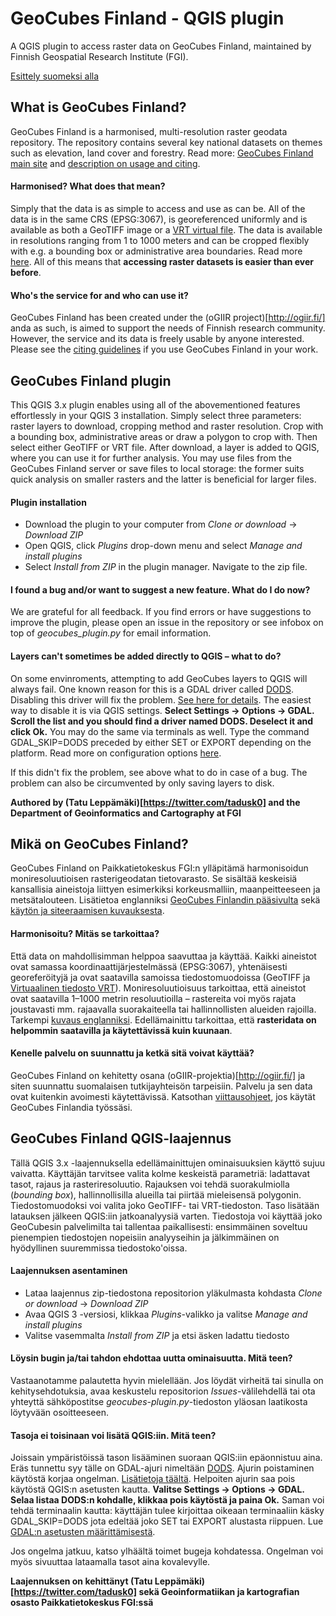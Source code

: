 # GeoCubes Finland - QGIS plugin
A QGIS plugin to access raster data on GeoCubes Finland, maintained by Finnish Geospatial Research Institute (FGI).

[Esittely suomeksi alla](https://github.com/geoportti/GeoCubes-Finland-QGIS-Plugin#mik%C3%A4-on-geocubes-finland)

## What is GeoCubes Finland?
GeoCubes Finland is a harmonised, multi-resolution raster geodata repository. The repository contains several key national datasets on themes such as elevation, land cover and forestry. Read more: [GeoCubes Finland main site](http://86.50.168.160/geocubes) and [description on usage and citing](https://github.com/geoportti/GeoCubes).
#### Harmonised? What does that mean?
Simply that the data is as simple to access and use as can be. All of the data is in the same CRS (EPSG:3067), is georeferenced uniformly and is available as both a GeoTIFF image or a [VRT virtual file](https://gdal.org/drivers/raster/vrt.html). The data is available in resolutions ranging from 1 to 1000 meters and can be cropped flexibly with e.g. a bounding box or administrative area boundaries. Read more [here](http://86.50.168.160/geocubes/description/).
All of this means that **accessing raster datasets is easier than ever before**.
#### Who's the service for and who can use it?
GeoCubes Finland has been created under the (oGIIR project)[http://ogiir.fi/] anda as such, is aimed to support the needs of Finnish research community. However, the service and its data is freely usable by anyone interested. Please see the [citing guidelines](https://github.com/geoportti/GeoCubes#usage-and-citing) if you use GeoCubes Finland in your work.

## GeoCubes Finland plugin
This QGIS 3.x plugin enables using all of the abovementioned features effortlessly in your QGIS 3 installation. Simply select three parameters: raster layers to download, cropping method and raster resolution. Crop with a bounding box, administrative areas or draw a polygon to crop with. Then select either GeoTIFF or VRT file. After download, a layer is added to QGIS, where you can use it for further analysis. You may use files from the GeoCubes Finland server or save files to local storage: the former suits quick analysis on smaller rasters and the latter is beneficial for larger files.
#### Plugin installation
- Download the plugin to your computer from *Clone or download* -> *Download ZIP*
- Open QGIS, click *Plugins* drop-down menu and select *Manage and install plugins*
- Select *Install from ZIP* in the plugin manager. Navigate to the zip file.
#### I found a bug and/or want to suggest a new feature. What do I do now?
We are grateful for all feedback. If you find errors or have suggestions to improve the plugin, please open an issue in the repository or see infobox on top of *geocubes_plugin.py* for email information.
#### Layers can't sometimes be added directly to QGIS – what to do?
On some envinroments, attempting to add GeoCubes layers to QGIS will always fail. One known reason for this is a GDAL driver called [DODS](https://gdal.org/drivers/raster/dods.html). Disabling this driver will fix the problem. [See here for details](https://trac.osgeo.org/gdal/ticket/6682). The easiest way to disable it is via QGIS settings. **Select Settings -> Options -> GDAL. Scroll the list and you should find a driver named DODS. Deselect it and click Ok.** You may do the same via terminals as well. Type the command GDAL_SKIP=DODS preceded by either SET or EXPORT depending on the platform. Read more on configuration options [here](https://trac.osgeo.org/gdal/wiki/ConfigOptions). 

If this didn't fix the problem, see above what to do in case of a bug. The problem can also be circumvented by only saving layers to disk.

**Authored by (Tatu Leppämäki)[https://twitter.com/tadusk0] and the Department of Geoinformatics and Cartography at FGI**

## Mikä on GeoCubes Finland?
GeoCubes Finland on Paikkatietokeskus FGI:n ylläpitämä harmonisoidun moniresoluutioisen rasterigeodatan tietovarasto. Se sisältää keskeisiä kansallisia aineistoja liittyen esimerkiksi korkeusmalliin, maanpeitteeseen ja metsätalouteen. Lisätietoa englanniksi [GeoCubes Finlandin pääsivulta](http://86.50.168.160/geocubes) sekä [käytön ja siteeraamisen kuvauksesta](https://github.com/geoportti/GeoCubes).
#### Harmonisoitu? Mitäs se tarkoittaa?
Että data on mahdollisimman helppoa saavuttaa ja käyttää. Kaikki aineistot ovat samassa koordinaattijärjestelmässä (EPSG:3067), yhtenäisesti georeferöityjä ja ovat saatavilla samoissa tiedostomuodoissa (GeoTIFF ja [Virtuaalinen tiedosto VRT](https://gdal.org/drivers/raster/vrt.html)). Moniresoluutioisuus tarkoittaa, että aineistot ovat saatavilla 1–1000 metrin resoluutioilla – rastereita voi myös rajata joustavasti mm. rajaavalla suorakaiteella tai hallinnollisten alueiden rajoilla. Tarkempi [kuvaus englanniksi](http://86.50.168.160/geocubes/description/).
Edellämainittu tarkoittaa, että **rasteridata on helpommin saatavilla ja käytettävissä kuin kuunaan**.
#### Kenelle palvelu on suunnattu ja ketkä sitä voivat käyttää?
GeoCubes Finland on kehitetty osana (oGIIR-projektia)[http://ogiir.fi/] ja siten suunnattu suomalaisen tutkijayhteisön tarpeisiin. Palvelu ja sen data ovat kuitenkin avoimesti käytettävissä. Katsothan [viittausohjeet](https://github.com/geoportti/GeoCubes#usage-and-citing), jos käytät GeoCubes Finlandia työssäsi.

## GeoCubes Finland QGIS-laajennus
Tällä QGIS 3.x -laajennuksella edellämainittujen ominaisuuksien käyttö sujuu vaivatta. Käyttäjän tarvitsee valita kolme keskeistä parametriä: ladattavat tasot, rajaus ja rasteriresoluutio. Rajauksen voi tehdä suorakulmiolla (*bounding box*), hallinnollisilla alueilla tai piirtää mieleisensä polygonin. Tiedostomuodoksi voi valita joko GeoTIFF- tai VRT-tiedoston. Taso lisätään latauksen jälkeen QGIS:iin jatkoanalyysiä varten. Tiedostoja voi käyttää joko GeoCubesin palvelimilta tai tallentaa paikallisesti: ensimmäinen soveltuu pienempien tiedostojen nopeisiin analyyseihin ja jälkimmäinen on hyödyllinen suuremmissa tiedostoko'oissa.
#### Laajennuksen asentaminen
- Lataa laajennus zip-tiedostona repositorion yläkulmasta kohdasta *Clone or download* -> *Download ZIP*
- Avaa QGIS 3 -versiosi, klikkaa *Plugins*-valikko ja valitse *Manage and install plugins*
- Valitse vasemmalta *Install from ZIP* ja etsi äsken ladattu tiedosto
#### Löysin bugin ja/tai tahdon ehdottaa uutta ominaisuutta. Mitä teen?
Vastaanotamme palautetta hyvin mielellään. Jos löydät virheitä tai sinulla on kehitysehdotuksia, avaa keskustelu repositorion *Issues*-välilehdellä tai ota yhteyttä sähköpostitse *geocubes-plugin.py*-tiedoston yläosan laatikosta löytyvään osoitteeseen.
#### Tasoja ei toisinaan voi lisätä QGIS:iin. Mitä teen?
Joissain ympäristöissä tason lisääminen suoraan QGIS:iin epäonnistuu aina. Eräs tunnettu syy tälle on GDAL-ajuri nimeltään [DODS](https://gdal.org/drivers/raster/dods.html). Ajurin poistaminen käytöstä korjaa ongelman. [Lisätietoja täältä](https://trac.osgeo.org/gdal/ticket/6682). Helpoiten ajurin saa pois käytöstä QGIS:n asetusten kautta. **Valitse Settings -> Options -> GDAL. Selaa listaa DODS:n kohdalle, klikkaa pois käytöstä ja paina Ok.** Saman voi tehdä terminaalin kautta: käyttäjän tulee kirjoittaa oikeaan terminaaliin käsky GDAL_SKIP=DODS jota edeltää joko SET tai EXPORT alustasta riippuen. Lue [GDAL:n asetusten määrittämisestä](https://trac.osgeo.org/gdal/wiki/ConfigOptions).

Jos ongelma jatkuu, katso ylhäältä toimet bugeja kohdatessa. Ongelman voi myös sivuuttaa lataamalla tasot aina kovalevylle.

**Laajennuksen on kehittänyt (Tatu Leppämäki)[https://twitter.com/tadusk0] sekä Geoinformatiikan ja kartografian osasto Paikkatietokeskus FGI:ssä**
